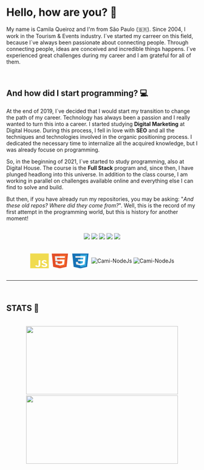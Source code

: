 # Hello, how are you? 👋

My name is Camila Queiroz and I'm from São Paulo (🇧🇷). Since 2004, I work in the Tourism & Events industry. I´ve started my carreer on this field, because I´ve always been passionate about connecting people. Through connecting people, ideas are conceived and incredible things happens. I´ve experienced great challenges during my career and I am grateful for all of them.

<br>

## And how did I start programming? 💻

At the end of 2019, I´ve decided that I would start my transition to change the path of my career. Technology has always been a passion and I really wanted to turn this into a career. I started studying **Digital Marketing** at Digital House. During this process, I fell in love with **SEO** and all the techniques and technologies involved in the organic positioning process. I dedicated the necessary time to internalize all the acquired knowledge, but I was already focuse on programming.

So, in the beginning of 2021, I´ve started to study programming, also at Digital House. The course is the **Full Stack** program and, since then, I have plunged headlong into this universe. In addition to the class course, I am working in parallel on challenges available online and everything else I can find to solve and build.


But then, if you have already run my repositories, you may be asking: "*And these old repos? Where did they come from?*". Well, this is the record of my first attempt in the programming world, but this is history for another moment!

<br>

<div align="center"> 
  <a href = "mailto:camidmq@gmail.com"><img src="https://img.shields.io/badge/-Gmail-%23333?style=for-the-badge&logo=gmail&logoColor=white" target="_blank"></a>
  <a href="https://www.linkedin.com/in/camilaqueiroz" target="_blank"><img src="https://img.shields.io/badge/LinkedIn-0077B5?style=for-the-badge&logo=linkedin&logoColor=white" target="_blank"></a>
  <a href="https://twitter.com/camimq" target="_blank"><img src="https://img.shields.io/badge/Twitter-1DA1F2?style=for-the-badge&logo=twitter&logoColor=white" target="_blank"></a>
  <a href="https://instagram.com/camimq" target="_blank"><img src="https://img.shields.io/badge/-Instagram-%23E4405F?style=for-the-badge&logo=instagram&logoColor=white" target="_blank"></a>
  <a href="https://camimq.medium.com/" target="_blank"><img src="https://img.shields.io/badge/Medium-12100E?style=for-the-badge&logo=medium&logoColor=white" target="_blank"></a>
</div>

<br>

<div align="center" style="display: inline_block"><br>
  <img align="center" alt="Cami-Js" height="40" width="50" src="https://raw.githubusercontent.com/devicons/devicon/master/icons/javascript/javascript-plain.svg">
  <img align="center" alt="Cami-HTML" height="40" width="50" src="https://raw.githubusercontent.com/devicons/devicon/master/icons/html5/html5-original.svg">
  <img align="center" alt="Cami-CSS" height="40" width="50" src="https://raw.githubusercontent.com/devicons/devicon/master/icons/css3/css3-original.svg">
  <img align="center" alt="Cami-NodeJs" height="40" width="50" src="https://cdn.jsdelivr.net/gh/devicons/devicon/icons/nodejs/nodejs-original.svg">
  <img align="center" alt="Cami-NodeJs" height="40" width="50" src="https://cdn.jsdelivr.net/gh/devicons/devicon/icons/mysql/mysql-original.svg">
</div>

<br>

---

<br>

## STATS 🧐
<br>
<div align="center">
  <a href="https://github.com/camimq">
  <img height="180em" width="400" src="https://github-readme-stats.vercel.app/api?username=camimq&show_icons=true&theme=tokyonight&include_all_commits=true&count_private=true&hide_border=true"/>
  <img height="180em" width="400" src="https://github-readme-stats.vercel.app/api/top-langs/?username=camimq&layout=compact&langs_count=7&theme=tokyonight&hide_border=true"/>
</div>
